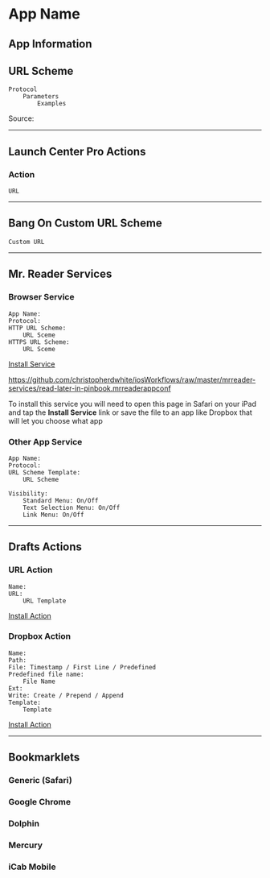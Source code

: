# App Name

## App Information

## URL Scheme

    Protocol
        Parameters
            Examples

Source:

---

## Launch Center Pro Actions

### Action

    URL

---

## Bang On Custom URL Scheme

    Custom URL

---

## Mr. Reader Services

### Browser Service

    App Name:
    Protocol:
    HTTP URL Scheme:
        URL Sceme
    HTTPS URL Scheme:
        URL Sceme

[Install Service](../../raw/master/mrreader-services/read-later-in-pinbook.mrreaderappconf)

https://github.com/christopherdwhite/iosWorkflows/raw/master/mrreader-services/read-later-in-pinbook.mrreaderappconf

To install this service you will need to open this page in Safari on your iPad and tap the **Install Service** link or save the file to an app like Dropbox that will let you choose what app 

### Other App Service

    App Name:
    Protocol:
    URL Scheme Template:
        URL Scheme
    
    Visibility:
        Standard Menu: On/Off
        Text Selection Menu: On/Off
        Link Menu: On/Off

---

## Drafts Actions

### URL Action

    Name:
    URL:
        URL Template

[Install Action](URL)

### Dropbox Action

    Name:
    Path: 
    File: Timestamp / First Line / Predefined
    Predefined file name:
        File Name
    Ext: 
    Write: Create / Prepend / Append
    Template:
        Template

[Install Action](URL)

---

## Bookmarklets

### Generic (Safari)

### Google Chrome

### Dolphin

### Mercury

### iCab Mobile